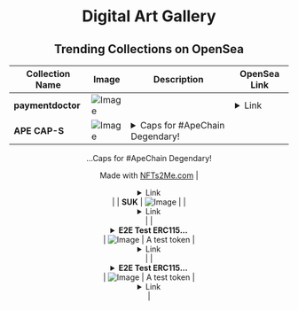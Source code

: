 <div align="center">

# Digital Art Gallery

## Trending Collections on OpenSea

| Collection Name                       | Image                                                                                     | Description                       | OpenSea Link                                                                                          |
|---------------------------------------|-------------------------------------------------------------------------------------------|-----------------------------------|--------------------------------------------------------------------------------------------------------|
| **paymentdoctor** | ![Image](https://i.seadn.io/s/raw/files/b97f2ddb4a7c5069fffc08668ae6d20e.png?w=500&auto=format?w=200&auto=format) |  | <details><summary>Link</summary>[paymentdoctor](https://opensea.io/collection/paymentdoctor)</details> |
| **APE CAP-S** | ![Image](https://i.seadn.io/s/raw/files/c43d0b2b8d03ceafe82fa172ab28e4f8.webp?w=500&auto=format?w=200&auto=format) | <details><summary>Caps for #ApeChain Degendary!
...</summary>Caps for #ApeChain Degendary!

Made with [NFTs2Me.com](https://nfts2me.com/)</details> | <details><summary>Link</summary>[APE CAP-S](https://opensea.io/collection/ape-cap-s)</details> |
| **SUK** | ![Image](https://i.seadn.io/s/raw/files/247fcbc392329048c1207cc18179f3ad.png?w=500&auto=format?w=200&auto=format) |  | <details><summary>Link</summary>[SUK](https://opensea.io/collection/suk-5)</details> |
| **<details><summary>E2E Test ERC115...</summary>E2E Test ERC1155</details>** | ![Image](https://raw.seadn.io/files/24b39cc4ac1abe1974397e444c9bc97d.svg?w=200&auto=format) | A test token | <details><summary>Link</summary>[E2E Test ERC1155](https://opensea.io/collection/e2e-test-erc1155-829)</details> |
| **<details><summary>E2E Test ERC115...</summary>E2E Test ERC1155</details>** | ![Image](https://raw.seadn.io/files/eee509aafcbea09a5e5c87996a97362c.svg?w=200&auto=format) | A test token | <details><summary>Link</summary>[E2E Test ERC1155](https://opensea.io/collection/e2e-test-erc1155-828)</details> |

</div>